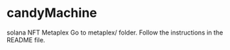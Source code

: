# candyMachine
solana NFT Metaplex
Go to metaplex/ folder.
Follow the instructions in the README file.
